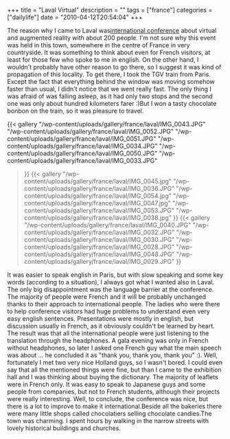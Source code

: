 +++
title = "Laval Virtual"
description = ""
tags = ["france"]
categories = ["dailylife"]
date = "2010-04-12T20:54:04"
+++

The reason why I came to Laval was<a title="Laval Virtual" href="http://www.laval-virtual.org/"
target="_blank">international conference</a> about virtual and augmented reality with about 200
people. I'm not sure why this event was held in this town, somewhere in the centre of France in
very countryside. It was something to think about even for French visitors, at least for those few
who spoke to me in english. On the other hand, I wouldn't probably have other reason to go there,
so I suggest it was kind of propagation of this locality. To get there, I took the TGV train from Paris. Except the fact that everything behind the window
was moving somehow faster than usual, I didn't notice that we went really fast. The only thing I
was afraid of was falling asleep, as it had only two stops and the second one was only about
hundred kilometers farer :)But I won a tasty chocolate bonbon on the train, so it was pleasure to
travel.

 {{< gallery
    "/wp-content/uploads/gallery/france/laval/IMG_0043.JPG"
    "/wp-content/uploads/gallery/france/laval/IMG_0052.JPG"
    "/wp-content/uploads/gallery/france/laval/IMG_0051.JPG"
    "/wp-content/uploads/gallery/france/laval/IMG_0034.JPG"
    "/wp-content/uploads/gallery/france/laval/IMG_0050.JPG"
    "/wp-content/uploads/gallery/france/laval/IMG_0033.JPG"
>}}
 {{< gallery
    "/wp-content/uploads/gallery/france/laval/IMG_0045.jpg"
    "/wp-content/uploads/gallery/france/laval/IMG_0036.JPG"
    "/wp-content/uploads/gallery/france/laval/IMG_0054.jpg"
    "/wp-content/uploads/gallery/france/laval/IMG_0047.jpg"
    "/wp-content/uploads/gallery/france/laval/IMG_0053.JPG"
    "/wp-content/uploads/gallery/france/laval/IMG_0038.jpg"
>}}
 {{< gallery
    "/wp-content/uploads/gallery/france/laval/IMG_0040.JPG"
    "/wp-content/uploads/gallery/france/laval/IMG_0032.JPG"
    "/wp-content/uploads/gallery/france/laval/IMG_0030.JPG"
    "/wp-content/uploads/gallery/france/laval/IMG_0028.JPG"
    "/wp-content/uploads/gallery/france/laval/IMG_0048.JPG"
    "/wp-content/uploads/gallery/france/laval/IMG_0029.JPG"
>}}

It was easier to speak english in Paris, but with slow speaking and some key words (according to a
situation), I always got what I wanted also in Laval. The only big disappointment was the language
barrier at the conference. The majority of people were French and it will be probably unchanged
thanks to their approach to international people. The ladies who were there to help conference
visitors had huge problems to understand even very easy english sentences. Presentations were
mostly in english, but discussion usually in French, as it obviously couldn't be learned by heart.
The result was that all the international people were just listening to the translation through the
headphones. A gala evening was only in French without headphones, so later I asked one French guy
what the main speech was about ... he concluded it as "thank you, thank you, thank you" :). Well,
fortunately I met two very nice Holland guys, so I wasn't bored. I could even say that all the
mentioned things were fine, but than I came to the exhibition hall and I was thinking about buying
the dictionary. The majority of leaflets were in French only. It was easy to speak to Japanese guys
and some people from companies, but not to French students, although their projects were really
interesting. Well, to conclude, the conference was nice, but there is a lot to improve to make it
international.Beside all the bakeries there were many little shops called chocolatiers selling
chocolate candies.The town was charming. I spent hours by walking in the narrow streets with lovely
historical buildings and churches.
